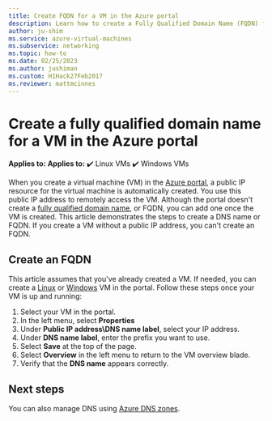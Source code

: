 ```yaml
---
title: Create FQDN for a VM in the Azure portal
description: Learn how to create a Fully Qualified Domain Name (FQDN) for a virtual machine in the Azure portal.
author: ju-shim
ms.service: azure-virtual-machines
ms.subservice: networking
ms.topic: how-to
ms.date: 02/25/2023
ms.author: jushiman
ms.custom: H1Hack27Feb2017
ms.reviewer: mattmcinnes
---
```

# Create a fully qualified domain name for a VM in the Azure portal

**Applies to:** **Applies to:** :heavy_check_mark: Linux VMs :heavy_check_mark: Windows VMs

When you create a virtual machine (VM) in the [Azure portal](https://portal.azure.com), a public IP resource for the virtual machine is automatically created. You use this public IP address to remotely access the VM. Although the portal doesn't create a [fully qualified domain name](https://en.wikipedia.org/wiki/Fully_qualified_domain_name), or FQDN, you can add one once the VM is created. This article demonstrates the steps to create a DNS name or FQDN. If you create a VM without a public IP address, you can't create an FQDN.

## Create an FQDN
This article assumes that you've already created a VM. If needed, you can create a [Linux](./linux/quick-create-portal.md) or [Windows](./windows/quick-create-portal.md) VM in the portal. Follow these steps once your VM is up and running:


1. Select your VM in the portal. 
1. In the left menu, select **Properties**
1. Under **Public IP address\DNS name label**, select your IP address.
2. Under **DNS name label**, enter the prefix you want to use.
3. Select **Save** at the top of the page.
4. Select **Overview** in the left menu to return to the VM overview blade.
5. Verify that the **DNS name** appears correctly. 

## Next steps

You can also manage DNS using [Azure DNS zones](../dns/dns-getstarted-portal.md).
